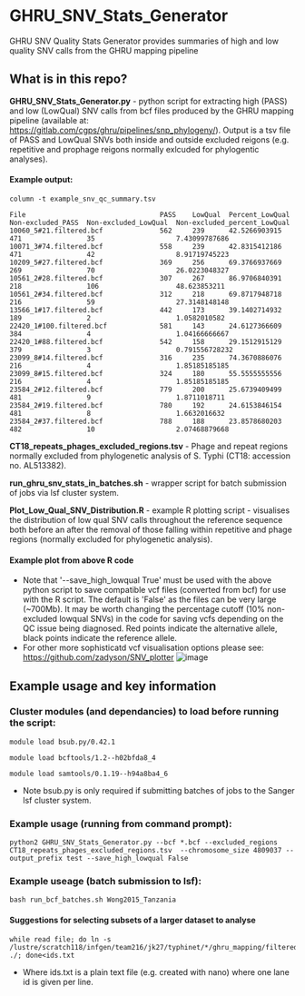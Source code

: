 # GHRU_SNV_Stats_Generator
GHRU SNV Quality Stats Generator provides summaries of high and low quality SNV calls from the GHRU mapping pipeline

## What is in this repo?
**GHRU_SNV_Stats_Generator.py** - python script for extracting high (PASS) and low (LowQual) SNV calls from bcf files produced by the GHRU mapping pipeline (available at: https://gitlab.com/cgps/ghru/pipelines/snp_phylogeny/).  Output is a tsv file of PASS and LowQual SNVs both inside and outside excluded reigons (e.g. repetitive and prophage reigons normally exlcuded for phylogentic analyses).  &nbsp;

#### Example output:
```
column -t example_snv_qc_summary.tsv

File                                 PASS    LowQual  Percent_LowQual  Non-excluded_PASS  Non-excluded_LowQual  Non-excluded_percent_LowQual
10060_5#21.filtered.bcf              562     239      42.5266903915    471                35                    7.43099787686
10071_3#74.filtered.bcf              558     239      42.8315412186    471                42                    8.91719745223
10209_5#27.filtered.bcf              369     256      69.3766937669    269                70                    26.0223048327
10561_2#28.filtered.bcf              307     267      86.9706840391    218                106                   48.623853211
10561_2#34.filtered.bcf              312     218      69.8717948718    216                59                    27.3148148148
13566_1#17.filtered.bcf              442     173      39.1402714932    189                2                     1.0582010582
22420_1#100.filtered.bcf             581     143      24.6127366609    384                4                     1.04166666667
22420_1#88.filtered.bcf              542     158      29.1512915129    379                3                     0.791556728232
23099_8#14.filtered.bcf              316     235      74.3670886076    216                4                     1.85185185185
23099_8#15.filtered.bcf              324     180      55.5555555556    216                4                     1.85185185185
23584_2#12.filtered.bcf              779     200      25.6739409499    481                9                     1.8711018711
23584_2#19.filtered.bcf              780     192      24.6153846154    481                8                     1.6632016632
23584_2#37.filtered.bcf              788     188      23.8578680203    482                10                    2.07468879668
```


**CT18_repeats_phages_excluded_regions.tsv** - Phage and repeat regions normally excluded from phylogenetic analysis of S. Typhi (CT18: accession no. AL513382).&nbsp;

**run_ghru_snv_stats_in_batches.sh** - wrapper script for batch submission of jobs via lsf cluster system.&nbsp;

**Plot_Low_Qual_SNV_Distribution.R** - example R plotting script - visualises the distribution of low qual SNV calls throughout the reference sequence both before an after the removal of those falling within repetitive and phage regions (normally excluded for phylogenetic analysis).&nbsp;

#### Example plot from above R code
- Note that '--save_high_lowqual True' must be used with the above python script to save compatible vcf files (converted from bcf) for use with the R script. The default is 'False' as the files can be very large (~700Mb).  It may be worth changing the percentage cutoff (10% non-excluded lowqual SNVs) in the code for saving vcfs depending on the QC issue being diagnosed.  Red points indicate the alternative allele, black points indicate the reference allele.
- For other more sophisticatd vcf visualisation options please see: https://github.com/zadyson/SNV_plotter 
![image](https://user-images.githubusercontent.com/8507671/141644457-7f01fa9c-bc63-4ea9-b455-7f0cac2391a8.png)


## Example usage and key information

### Cluster modules (and dependancies) to load before running the script:

```
module load bsub.py/0.42.1

module load bcftools/1.2--h02bfda8_4

module load samtools/0.1.19--h94a8ba4_6
```
- Note bsub.py is only required if submitting batches of jobs to the Sanger lsf cluster system.  


### Example usage (running from command prompt):
```
python2 GHRU_SNV_Stats_Generator.py --bcf *.bcf --excluded_regions CT18_repeats_phages_excluded_regions.tsv  --chromosome_size 4809037 --output_prefix test --save_high_lowqual False
```

### Example useage (batch submission to lsf):
```
bash run_bcf_batches.sh Wong2015_Tanzania
```

#### Suggestions for selecting subsets of a larger dataset to analyse
```
while read file; do ln -s /lustre/scratch118/infgen/team216/jk27/typhinet/*/ghru_mapping/filtered_bcfs/${file}.filtered.bcf ./; done<ids.txt
```
- Where ids.txt is a plain text file (e.g. created with nano) where one lane id is given per line.
